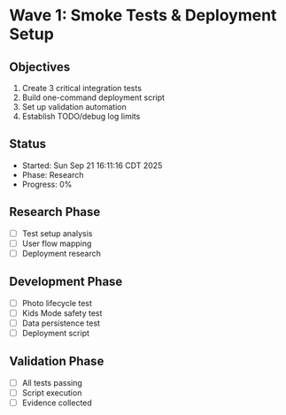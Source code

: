 # Wave 1: Smoke Tests & Deployment Setup

## Objectives
1. Create 3 critical integration tests
2. Build one-command deployment script
3. Set up validation automation
4. Establish TODO/debug log limits

## Status
- Started: Sun Sep 21 16:11:16 CDT 2025
- Phase: Research
- Progress: 0%

## Research Phase
- [ ] Test setup analysis
- [ ] User flow mapping
- [ ] Deployment research

## Development Phase
- [ ] Photo lifecycle test
- [ ] Kids Mode safety test
- [ ] Data persistence test
- [ ] Deployment script

## Validation Phase
- [ ] All tests passing
- [ ] Script execution
- [ ] Evidence collected
